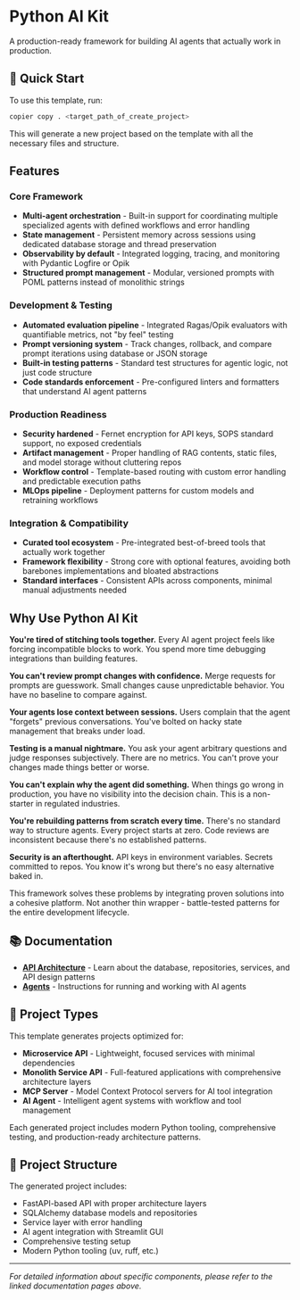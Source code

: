 # Python AI Kit

A production-ready framework for building AI agents that actually work in production.

## 🚀 Quick Start

To use this template, run:

```bash
copier copy . <target_path_of_create_project>
```

This will generate a new project based on the template with all the necessary files and structure.

## Features

### Core Framework
- **Multi-agent orchestration** - Built-in support for coordinating multiple specialized agents with defined workflows and error handling
- **State management** - Persistent memory across sessions using dedicated database storage and thread preservation
- **Observability by default** - Integrated logging, tracing, and monitoring with Pydantic Logfire or Opik
- **Structured prompt management** - Modular, versioned prompts with POML patterns instead of monolithic strings

### Development & Testing
- **Automated evaluation pipeline** - Integrated Ragas/Opik evaluators with quantifiable metrics, not "by feel" testing
- **Prompt versioning system** - Track changes, rollback, and compare prompt iterations using database or JSON storage
- **Built-in testing patterns** - Standard test structures for agentic logic, not just code structure
- **Code standards enforcement** - Pre-configured linters and formatters that understand AI agent patterns

### Production Readiness
- **Security hardened** - Fernet encryption for API keys, SOPS standard support, no exposed credentials
- **Artifact management** - Proper handling of RAG contents, static files, and model storage without cluttering repos
- **Workflow control** - Template-based routing with custom error handling and predictable execution paths
- **MLOps pipeline** - Deployment patterns for custom models and retraining workflows

### Integration & Compatibility
- **Curated tool ecosystem** - Pre-integrated best-of-breed tools that actually work together
- **Framework flexibility** - Strong core with optional features, avoiding both barebones implementations and bloated abstractions
- **Standard interfaces** - Consistent APIs across components, minimal manual adjustments needed

## Why Use Python AI Kit

**You're tired of stitching tools together.** Every AI agent project feels like forcing incompatible blocks to work. You spend more time debugging integrations than building features.

**You can't review prompt changes with confidence.** Merge requests for prompts are guesswork. Small changes cause unpredictable behavior. You have no baseline to compare against.

**Your agents lose context between sessions.** Users complain that the agent "forgets" previous conversations. You've bolted on hacky state management that breaks under load.

**Testing is a manual nightmare.** You ask your agent arbitrary questions and judge responses subjectively. There are no metrics. You can't prove your changes made things better or worse.

**You can't explain why the agent did something.** When things go wrong in production, you have no visibility into the decision chain. This is a non-starter in regulated industries.

**You're rebuilding patterns from scratch every time.** There's no standard way to structure agents. Every project starts at zero. Code reviews are inconsistent because there's no established patterns.

**Security is an afterthought.** API keys in environment variables. Secrets committed to repos. You know it's wrong but there's no easy alternative baked in.

This framework solves these problems by integrating proven solutions into a cohesive platform. Not another thin wrapper - battle-tested patterns for the entire development lifecycle.

## 📚 Documentation

- [**API Architecture**](docs/api-architecture.md) - Learn about the database, repositories, services, and API design patterns
- [**Agents**](docs/agents.md) - Instructions for running and working with AI agents

## 🎯 Project Types

This template generates projects optimized for:

- **Microservice API** - Lightweight, focused services with minimal dependencies
- **Monolith Service API** - Full-featured applications with comprehensive architecture layers
- **MCP Server** - Model Context Protocol servers for AI tool integration
- **AI Agent** - Intelligent agent systems with workflow and tool management

Each generated project includes modern Python tooling, comprehensive testing, and production-ready architecture patterns.

## 📁 Project Structure

The generated project includes:
- FastAPI-based API with proper architecture layers
- SQLAlchemy database models and repositories
- Service layer with error handling
- AI agent integration with Streamlit GUI
- Comprehensive testing setup
- Modern Python tooling (uv, ruff, etc.)

---

*For detailed information about specific components, please refer to the linked documentation pages above.*